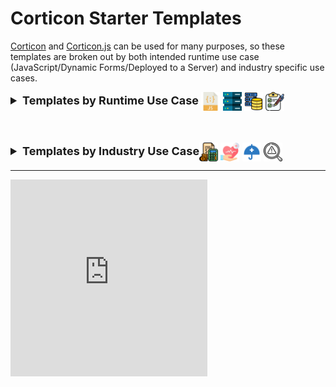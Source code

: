 # Corticon Starter Templates

[Corticon](https://www.progress.com/corticon) and [Corticon.js](https://www.progress.com/corticon-js) can be used for many purposes, so these templates are broken out by both intended runtime use case (JavaScript/Dynamic Forms/Deployed to a Server) and industry specific use cases. 

<details>
<summary style=" font-weight: bold; font-size: large; color: 0000ff">Templates by Runtime Use Case <img src="assets/javascript.png" style="vertical-align:middle" height="30"> <img src="assets/server.png" style="vertical-align:middle" height="30"> <img src="assets/database-storage.png" style="vertical-align:middle" height="30"> <img src="assets/dynamic-form.png" style="vertical-align:middle" height="30"></summary>


<div align="left">
  <h4>Classic Templates</h4>
    <b>Rule Project templates for use in Corticon Studio and deployed to a Corticon Server</b> 
   <br>   <br>

 <b><a href="https://corticon.github.io/templates/#/classic-templates/Calculate-Compound-Interest/README.md">Calculate Compound Interest</a></b> 
  <br><b><a href="https://corticon.github.io/templates/#/classic-templates/Commission-Calculations/README.md">Commission Calculations</a></b> 
  <br><b><a href="https://corticon.github.io/templates/#/classic-templates/Hazardous-Gas/README.md">Hazardous Gas First Order Decay</a></b> 
  <br><b><a href="https://corticon.github.io/templates/#/classic-templates/IPv4-Validation/README.md">IPv4 Validation</a></b> 
  <br><b><a href="https://corticon.github.io/templates/#/classic-templates/Matchmaking/README.md">Matchmaking</a></b> 
  <br><b><a href="https://corticon.github.io/templates/#/classic-templates/Oyster-Harvesting/README.md">Oyster Harvesting</a></b> 
  <br><b><a href="https://corticon.github.io/templates/#/classic-templates/Postage-Calculation/README.md">Postage Calculation</a></b> 
  <br><b><a href="https://corticon.github.io/templates/#/classic-templates/Sunrise-Sunset-REST-API/README.md">Sunrise Sunset REST API</a></b> 
  <br><b><a href="https://corticon.github.io/templates/#/classic-templates/Who-is-Heir-to-throne/README.md">Who will be the heir to the throne</a></b> 
  <br><b><a href="https://corticon.github.io/templates/#/classic-templates/Who-Won-The-Race/README.md">Who won the race</a></b> 
  <br><b><a href="https://corticon.github.io/templates/#/classic-templates/Working-Days/README.md">Work Scheduling Outside of Weekends and Holidays</a></b> 
  <br><b><a href="https://corticon.github.io/templates/#/classic-templates/Pharmaceutical-Dosing/README.md">Pharmaceutical Dosing</a></b> 
  <br><b><a href="https://corticon.github.io/templates/#/classic-templates/Iterating-Collections/README.md">Grouping together like-collections of entities</a></b> 

<h4>Serverless Templates</h4>
    <b>Rule Project templates for use in Corticon.js Studio, and generated into a JavaScript Decision Function</b> 
  <br>   <br>

<b><a href="https://corticon.github.io/templates/#/js-templates/Calculate-Compound-Interest/README.md">Calculate Compound Interest</a></b> 
  <br><b><a href="https://corticon.github.io/templates/#/js-templates/Commission-Calculations/README.md">Commission Calculations</a></b> 
  <br><b><a href="https://corticon.github.io/templates/#/js-templates/Hazardous-Gas/README.md">Hazardous Gas First Order Decay</a></b> 
  <br><b><a href="https://corticon.github.io/templates/#/js-templates/IPv4-Validation/README.md">IPv4 Validation</a></b> 
  <br><b><a href="https://corticon.github.io/templates/#/js-templates/Matchmaking/README.md">Matchmaking</a></b> 
  <br><b><a href="https://corticon.github.io/templates/#/js-templates/Who-Won-The-Race/README.md">Who won the race</a></b> 

<h4>Dynamic Form Templates</h4>
    <b>Rule Project templates for use in Corticon.js Studio, and generated into a JavaScript Decision Function driving client-side dynamic form behavior</b> 
  <br>   <br>

<b><a href="https://corticon.github.io/templates/#/form-templates/Car-Insurance/README.md">Car Insurance Application</a></b> 
  <br><b><a href="https://corticon.github.io/templates/#/form-templates/Conference-Registration/README.md">Registration for a conference</a></b> 
  <br><b><a href="https://corticon.github.io/templates/#/form-templates/Country-State-City-Selector/README.md">Country State City Selector</a></b> 
  <br><b><a href="https://corticon.github.io/templates/#/form-templates/Diabetes-Risk-Score-(Type-2)/README.md">Type 2 Diabetes Risk</a></b> 
  <br><b><a href="https://corticon.github.io/templates/#/form-templates/Plant-Clinic/README.md">Garden Plant Doctor</a></b> 
  <br><b><a href="https://corticon.github.io/templates/#/form-templates/Select-Vehicle-Model-Make-Year/README.md">Select Vehicle Model based on make, year based on both</a></b> 
  <br><b><a href="https://corticon.github.io/templates/#/form-templates/US-2021-Income-Tax-Calculator/README.md">Calculate Income Tax Bill for 2021</a></b> 
</div>


<br><hr>

</details>
<br>
<br>
<br>
<details>
<summary style="font-weight: bold; font-size: large; color: 0000ff">Templates by Industry Use Case<img src="assets/budget.png" style="vertical-align:middle" height="30">
<img src="assets/healthcare.png" style="vertical-align:middle" height="30">
<img src="assets/protection.png" style="vertical-align:middle" height="30">
<img src="assets/risks.png" style="vertical-align:middle" height="30"></summary>

<div align="left">
  <h4>Classic Templates</h4>
    <b>Rule Project templates for use in Corticon Studio and deployed to a Corticon Server</b> 
   <br>   <br>
   <br><b><a href="https://corticon.github.io/templates/#/form-templates/US-2021-Income-Tax-Calculator/README.md">Calculate Income Tax Bill for 2021</a></b> 

</div>

<br><hr>

</details>

---

<iframe width="315" height="315" src="https://www.youtube.com/embed/J4Mizdn3cEk" title="YouTube video player" frameborder="0" allow="accelerometer; autoplay; clipboard-write; encrypted-media; gyroscope; picture-in-picture; web-share" allowfullscreen></iframe>

<!-- ## Corticon Starter Rule Vocabularies

These are pre-built rule vocabularies, generated from JSON schemas and other data model representations of openly available ontologies. 
 -->



